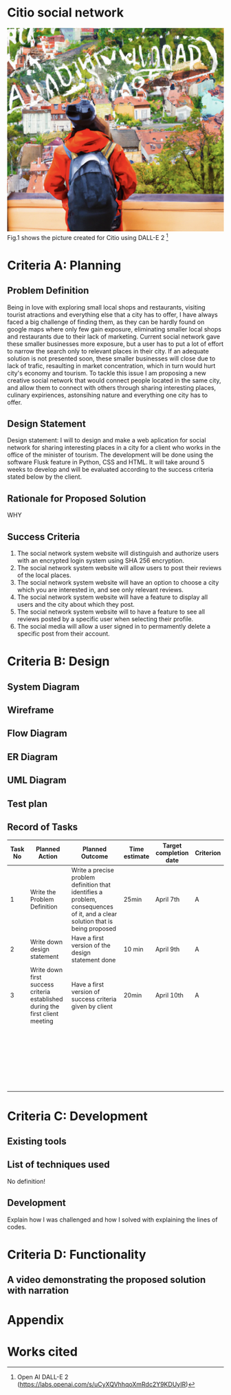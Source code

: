 # Citio social network
![](https://github.com/AleksandarDzudzevic/Project_unit_4/blob/main/dalee_unit4_project.png)
Fig.1 shows the picture created for Citio using DALL-E 2 [^1]
# Criteria A: Planning
## Problem Definition
Being in love with exploring small local shops and restaurants, visiting tourist atractions and everything else that a city has to offer, I have always faced a big challenge of finding them, as they can be hardly found on google maps where only few gain exposure, eliminating smaller local shops and restaurants due to their lack of marketing. Current social network gave these smaller businesses more exposure, but a user has to put a lot of effort to narrow the search only to relevant places in their city. If an adequate solution is not presented soon, these smaller businesses will close due to lack of trafic, resaulting in market concentration, which in turn would hurt city's economy and tourism. To tackle this issue I am proposing a new creative social network that would connect people located in the same city, and allow them to connect with others through sharing interesting places, culinary expiriences, astonsihing nature and everything one city has to offer.

## Design Statement
Design statement: I will to design and make a web aplication for social network for sharing interesting places in a city for a client who works in the office of the minister of tourism. The development will be done using the software Flusk feature in Python, CSS and HTML. It will take around 5 weeks to develop and will be evaluated according to the success criteria stated below by the client.

## Rationale for Proposed Solution
WHY 
## Success Criteria
1. The social network system website will distinguish and authorize users with an encrypted login system using SHA 256 encryption.
2. The social network system website will allow users to post their reviews of the local places.
3. The social network system website will have an option to choose a city which you are interested in, and see only relevant reviews.
4. The social network system website will have a feature to display all users and the city about which they post.
5. The social network system website will to have a feature to see all reviews posted by a specific user when selecting their profile.
6. The social media will allow a user signed in to permamently delete a specific post from their account.

# Criteria B: Design
## System Diagram
## Wireframe
## Flow Diagram
## ER Diagram
## UML Diagram
## Test plan
## Record of Tasks
| Task No | Planned Action                                                | Planned Outcome                                                                                                 | Time estimate | Target completion date | Criterion |
|---------|---------------------------------------------------------------|-----------------------------------------------------------------------------------------------------------------|---------------|------------------------|-----------|
| 1       | Write the Problem Definition| Write a precise problem definition that identifies a problem, consequences of it, and a clear solution that is being proposed    | 25min         | April 7th    | A         |
| 2  |  Write down design statement | Have a first version of the design statement done  |  10 min | April 9th  |  A   |
| 3  |  Write down first success criteria established during the first client meeting | Have a first version of success criteria given by client  | 20min  | April 10th  |  A   |
|   |   |   |   |   |     |
|   |   |   |   |   |     |
|   |   |   |   |   |     |
|   |   |   |   |   |     |
|   |   |   |   |   |     |
|   |   |   |   |   |     |
|   |   |   |   |   |     |
|   |   |   |   |   |     |
|   |   |   |   |   |     |
|   |   |   |   |   |     |
|   |   |   |   |   |     |
|   |   |   |   |   |     |
|   |   |   |   |   |     |
|   |   |   |   |   |     |
|   |   |   |   |   |     |
|   |   |   |   |   |     |
|   |   |   |   |   |     |
|   |   |   |   |   |     |
|   |   |   |   |   |     |
|   |   |   |   |   |     |
|   |   |   |   |   |     |
|   |   |   |   |   |     |
|   |   |   |   |   |     |
|   |   |   |   |   |     |
|   |   |   |   |   |     |
|   |   |   |   |   |     |
|   |   |   |   |   |     |
|   |   |   |   |   |     |
|   |   |   |   |   |     |

# Criteria C: Development
## Existing tools
## List of techniques used
No definition!  
## Development
Explain how I was challenged and how I solved with explaining the lines of codes.

# Criteria D: Functionality
## A video demonstrating the proposed solution with narration

# Appendix

# Works cited
[^1]: Open AI DALL-E 2 (https://labs.openai.com/s/uCyXQVhhqoXmRdc2Y9KDUyIR)

